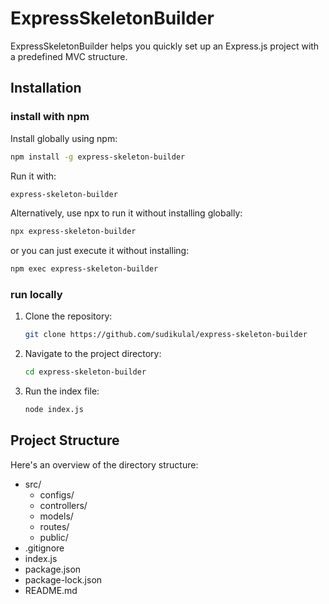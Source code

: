 # ExpressSkeletonBuilder

ExpressSkeletonBuilder helps you quickly set up an Express.js project with a predefined MVC structure.

## Installation
### install with npm
Install globally using npm:
```bash
npm install -g express-skeleton-builder
```
Run it with:

```bash
express-skeleton-builder
```
Alternatively, use npx to run it without installing globally:
```bash
npx express-skeleton-builder
```
or you can just execute it without installing:
```bash
npm exec express-skeleton-builder
```
### run locally
1. Clone the repository:

    ```bash
    git clone https://github.com/sudikulal/express-skeleton-builder
    ```

2. Navigate to the project directory:

    ```bash
    cd express-skeleton-builder
    ```

3. Run the index file:

    ```bash
    node index.js
    ```

## Project Structure
Here's an overview of the directory structure:
- src/
  - configs/
  - controllers/
  - models/
  - routes/
  - public/
- .gitignore
- index.js
- package.json
- package-lock.json
- README.md

